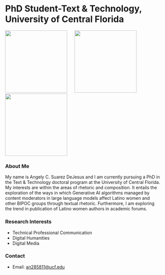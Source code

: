 # PhD Student-Text & Technology, University of Central Florida
<img align="left"> 
<img src="https://github.com/user-attachments/assets/ffe372ef-71ce-4491-8097-48fa7006a7ea" width="200" height="200" style="margin-right: 20px;" />
<img src="IMG_3861.jpg" width="200" height="200" style="margin-right: 20px;" />
<img src="IMG_3906 (1).jpg" width="200" height="200" style="margin-right: 20px;" />

### About Me
My name is Angely C. Suarez DeJesus and I am currently pursuing a PhD in the Text & Technology doctoral program at  the University of Central Florida. 
My interests are within the areas of rhetoric and composition. It entails the exploration of the ways in which Generative AI algorithms managed by content moderators in large language models affect Latino women and other BIPOC groups through textual rhetoric. Furthermore, I am exploring the trend in publication of Latino women authors in academic forums. 

### Research Interests
- Technical Professional Communication
- Digital Humanities
- Digital Media

### Contact
- Email: an285811@ucf.edu

